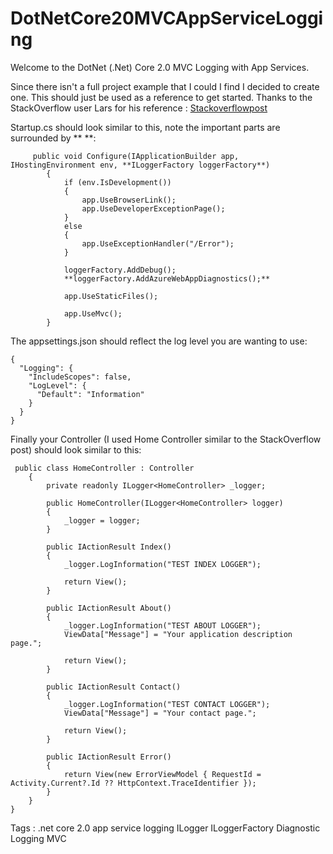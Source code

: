 # DotNetCore20MVCAppServiceLogging

Welcome to the DotNet (.Net) Core 2.0 MVC Logging with App Services.

Since there isn't a full project example that I could I find I decided to create one. This should just be used as a reference to get started. Thanks to the StackOverflow user Lars for his reference : [Stackoverflowpost](https://stackoverflow.com/questions/49111671/where-does-the-asp-net-core-logging-api-as-default-store-logs)

Startup.cs should look similar to this, note the important parts are surrounded by ** **:
```
     public void Configure(IApplicationBuilder app, IHostingEnvironment env, **ILoggerFactory loggerFactory**)
        {
            if (env.IsDevelopment())
            {
                app.UseBrowserLink();
                app.UseDeveloperExceptionPage();
            }
            else
            {
                app.UseExceptionHandler("/Error");
            }

            loggerFactory.AddDebug();
            **loggerFactory.AddAzureWebAppDiagnostics();**

            app.UseStaticFiles();

            app.UseMvc();
        }
```

The appsettings.json should reflect the log level you are wanting to use:
```
{
  "Logging": {
    "IncludeScopes": false,
    "LogLevel": {
      "Default": "Information"
    }
  }
}
```

Finally your Controller (I used Home Controller similar to the StackOverflow post) should look similar to this:
```
 public class HomeController : Controller
    {
        private readonly ILogger<HomeController> _logger;

        public HomeController(ILogger<HomeController> logger)
        {
            _logger = logger;
        }

        public IActionResult Index()
        {
            _logger.LogInformation("TEST INDEX LOGGER");

            return View();
        }

        public IActionResult About()
        {
            _logger.LogInformation("TEST ABOUT LOGGER");
            ViewData["Message"] = "Your application description page.";

            return View();
        }

        public IActionResult Contact()
        {
            _logger.LogInformation("TEST CONTACT LOGGER");
            ViewData["Message"] = "Your contact page.";

            return View();
        }

        public IActionResult Error()
        {
            return View(new ErrorViewModel { RequestId = Activity.Current?.Id ?? HttpContext.TraceIdentifier });
        }
    }
}

```

Tags : .net core 2.0 app service logging ILogger ILoggerFactory Diagnostic Logging MVC
